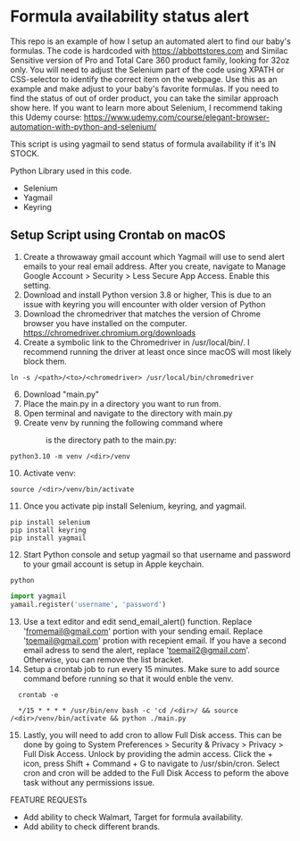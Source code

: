 # Formula availability status alert

This repo is an example of how I setup an automated alert to find our baby's formulas. The code is hardcoded with https://abbottstores.com and Similac Sensitive version of Pro and Total Care 360 product family, looking for 32oz only. You will need to adjust the Selenium part of the code using XPATH or CSS-selector to identify the correct item on the webpage. Use this as an example and make adjust to your baby's favorite formulas. 
If you need to find the status of out of order product, you can take the similar approach show here. If you want to learn more about Selenium, I recommend taking this Udemy course: https://www.udemy.com/course/elegant-browser-automation-with-python-and-selenium/

This script is using yagmail to send status of formula availability if it's IN STOCK.

Python Library used in this code.
- Selenium
- Yagmail
- Keyring


## Setup Script using Crontab on macOS
1. Create a throwaway gmail account which Yagmail will use to send alert emails to your real email address. After you create, navigate to Manage Google Account > Security > Less Secure App Access. Enable this setting. 
2. Download and install Python version 3.8 or higher, This is due to an issue with keyring you will encounter with older version of Python
3. Download the chromedriver that matches the version of Chrome browser you have installed on the computer. https://chromedriver.chromium.org/downloads
4. Create a symbolic link to the Chromedriver in /usr/local/bin/. I recommend running the driver at least once since macOS will most likely block them.
```
ln -s /<path>/<to>/<chromedriver> /usr/local/bin/chromedriver
```
6. Download "main.py"
7. Place the main.py in a directory you want to run from. 
8. Open terminal and navigate to the directory with main.py
9. Create venv by running the following command where <dir> is the directory path to the main.py:
```
python3.10 -m venv /<dir>/venv
```
10. Activate venv:
```
source /<dir>/venv/bin/activate
```
11. Once you activate pip install Selenium, keyring, and yagmail.
```
pip install selenium
pip install keyring
pip install yagmail
```
12. Start Python console and setup yagmail so that username and password to your gmail account is setup in Apple keychain. 
```
python
```
```python
import yagmail
yamail.register('username', 'password')
```
13. Use a text editor and edit send_email_alert() function. 
  Replace 'fromemail@gmail.com' portion with your sending email. 
  Replace 'toemail@gmail.com' protion with recepient email. If you have a second email adress to send the alert, replace 'toemail2@gmail.com'. Otherwise, you can remove the list bracket. 
14. Setup a crontab job to run every 15 minutes. Make sure to add source command before running so that it would enble the venv.
```
  crontab -e
```
```
  */15 * * * * /usr/bin/env bash -c 'cd /<dir>/ && source /<dir>/venv/bin/activate && python ./main.py
```
15. Lastly, you will need to add cron to allow Full Disk access. This can be done by going to System Preferences > Security & Privacy > Privacy > Full Disk Access. Unlock by providing the admin access. Click the + icon, press Shift + Command + G to navigate to /usr/sbin/cron. Select cron and cron will be added to the Full Disk Access to peform the above task without any permissions issue. 

FEATURE REQUESTs
- Add ability to check Walmart, Target for formula availability.
- Add ability to check different brands. 
